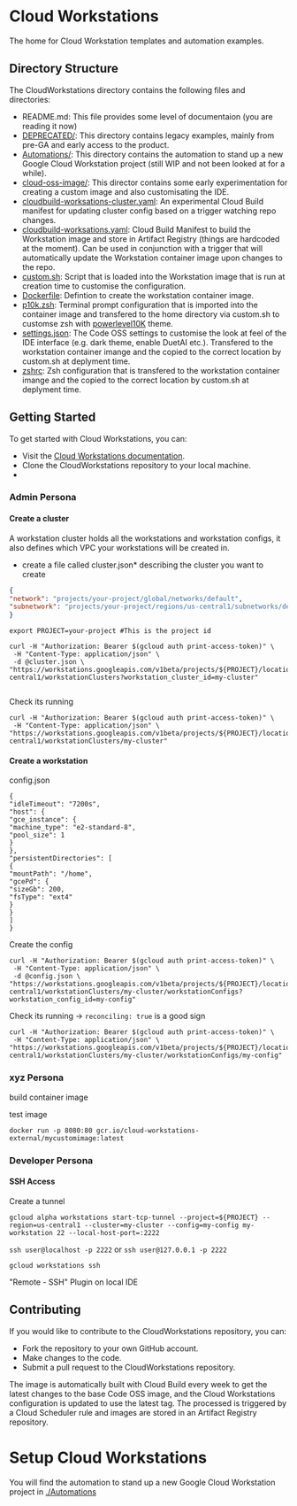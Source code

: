 # Cloud Workstations

The home for Cloud Workstation templates and automation examples. 


## Directory Structure
The CloudWorkstations directory contains the following files and directories:

* README.md: This file provides some level of documentaion (you are reading it now)
* [DEPRECATED/](./DEPRECATED/): This directory contains legacy examples, mainly from pre-GA and early access to the product.
* [Automations/](./Automation/): This directory contains the automation to stand up a new Google Cloud Workstation project (still WIP and not been looked at for a while).
* [cloud-oss-image/](./cloud-oss-image/): This director contains some early experimentation for creating a custom image and also customisating the IDE.
* [cloudbuild-worksations-cluster.yaml](./cloudbuild-workstation-cluster.yaml): An experimental Cloud Build manifest for updating cluster config based on a trigger watching repo changes.
* [cloudbuild-worksations.yaml](./cloudbuild-workstations.yaml): Cloud Build Manifest to build the Workstation image and store in Artifact Registry (things are hardcoded at the moment). Can be used in conjunction with a trigger that will automatically update the Workstation container image upon changes to the repo.
* [custom.sh](./custom.sh): Script that is loaded into the Workstation image that is run at creation time to customise the configuration.
* [Dockerfile](./Dockerfile): Defintion to create the workstation container image.
* [p10k.zsh](./p10k.zsh): Terminal prompt configuration that is imported into the container image and transfered to the home directory via custom.sh to customse zsh with [powerlevel10K](https://github.com/romkatv/powerlevel10k) theme.
* [settings.json](./settings.json): The Code OSS settings to customise the look at feel of the IDE interface (e.g. dark theme, enable DuetAI etc.). Transfered to the workstation container imange and the copied to the correct location by custom.sh at deplyment time.
* [zshrc](./zshrc): Zsh configuration that is transfered to the workstation container imange and the copied to the correct location by custom.sh at deplyment time.


## Getting Started
To get started with Cloud Workstations, you can:

* Visit the [Cloud Workstations documentation](https://cloud.google.com/workstations/docs/).
* Clone the CloudWorkstations repository to your local machine.
* <insert instructions here>

### Admin Persona

#### Create a cluster
A workstation cluster holds all the workstations and workstation configs, it also defines which VPC your workstations will be created in. 
* create a file called cluster.json* describing the cluster you want to create 

```json
{
"network": "projects/your-project/global/networks/default",
"subnetwork": "projects/your-project/regions/us-central1/subnetworks/default"
}

```

```
export PROJECT=your-project #This is the project id
```

```
curl -H "Authorization: Bearer $(gcloud auth print-access-token)" \
 -H "Content-Type: application/json" \
 -d @cluster.json \
"https://workstations.googleapis.com/v1beta/projects/${PROJECT}/locations/us-central1/workstationClusters?workstation_cluster_id=my-cluster"


```

Check its running
```
curl -H "Authorization: Bearer $(gcloud auth print-access-token)" \
 -H "Content-Type: application/json" \
"https://workstations.googleapis.com/v1beta/projects/${PROJECT}/locations/us-central1/workstationClusters/my-cluster"

```
#### Create a workstation

config.json
```
{
"idleTimeout": "7200s",
"host": {
"gce_instance": {
"machine_type": "e2-standard-8",
"pool_size": 1
}
},
"persistentDirectories": [
{
"mountPath": "/home",
"gcePd": {
"sizeGb": 200,
"fsType": "ext4"
}
}
]
}

```

Create the config
```
curl -H "Authorization: Bearer $(gcloud auth print-access-token)" \
 -H "Content-Type: application/json" \
 -d @config.json \
"https://workstations.googleapis.com/v1beta/projects/${PROJECT}/locations/us-central1/workstationClusters/my-cluster/workstationConfigs?workstation_config_id=my-config"

```

Check its running -> `reconciling: true` is a good sign
```
curl -H "Authorization: Bearer $(gcloud auth print-access-token)" \
 -H "Content-Type: application/json" \
"https://workstations.googleapis.com/v1beta/projects/${PROJECT}/locations/us-central1/workstationClusters/my-cluster/workstationConfigs/my-config"

```

### xyz Persona

build container image

test image

`docker run -p 8080:80 gcr.io/cloud-workstations-external/mycustomimage:latest`


### Developer Persona

#### SSH Access

Create a tunnel 
```
gcloud alpha workstations start-tcp-tunnel --project=${PROJECT} --region=us-central1 --cluster=my-cluster --config=my-config my-workstation 22 --local-host-port=:2222

```

`ssh user@localhost -p 2222` or `ssh user@127.0.0.1 -p 2222`

`gcloud workstations ssh`

"Remote - SSH" Plugin on local IDE


## Contributing
If you would like to contribute to the CloudWorkstations repository, you can:

* Fork the repository to your own GitHub account.
* Make changes to the code.
* Submit a pull request to the CloudWorkstations repository.







The image is automatically built with Cloud Build every week to get the latest changes to the base Code OSS image, and the Cloud Workstations configuration is updated to use the latest tag. The processed is triggered by a Cloud Scheduler rule and images are stored in an Artifact Registry repository.

# Setup Cloud Workstations
You will find the automation to stand up a new Google Cloud Workstation project in [./Automations](./Automation/tf/)